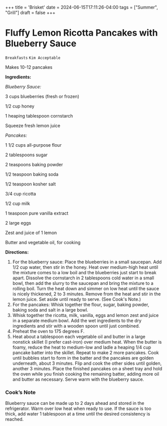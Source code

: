 +++
title = 'Brisket'
date = 2024-06-15T17:11:26-04:00
tags = ["Summer", "Grill"]
draft = false
+++
# Fluffy Lemon Ricotta Pancakes with Blueberry Sauce

`Breakfasts` `Kim Acceptable`

Makes 10-12 pancakes

**Ingredients:**

_Blueberry Sauce:_

3 cups blueberries (fresh or frozen)

1/2 cup honey 

1 heaping tablespoon cornstarch

Squeeze fresh lemon juice 

_Pancakes:_

1 1/2 cups all-purpose flour

2 tablespoons sugar 

2 teaspoons baking powder 

1/2 teaspoon baking soda 

1/2 teaspoon kosher salt 

3/4 cup ricotta 

1/2 cup milk 

1 teaspoon pure vanilla extract 

2 large eggs 

Zest and juice of 1 lemon 

Butter and vegetable oil, for cooking 

**Directions:**

1. For the blueberry sauce: Place the blueberries in a small saucepan. Add 1/2 cup water, then stir in the honey. Heat over medium-high heat until the mixture comes to a low boil and the blueberries just start to break apart. Dissolve the cornstarch in 2 tablespoons cold water in a small bowl, then add the slurry to the saucepan and bring the mixture to a rolling boil. Turn the heat down and simmer on low heat until the sauce is nicely thickened, 2 to 3 minutes. Remove from the heat and stir in the lemon juice. Set aside until ready to serve. (See Cook's Note.)
2. For the pancakes: Whisk together the flour, sugar, baking powder, baking soda and salt in a large bowl.
3. Whisk together the ricotta, milk, vanilla, eggs and lemon zest and juice in a separate medium bowl. Add the wet ingredients to the dry ingredients and stir with a wooden spoon until just combined.
4. Preheat the oven to 175 degrees F.
5. Heat about a tablespoon each vegetable oil and butter in a large nonstick skillet (I prefer cast-iron) over medium heat. When the butter is foamy, reduce the heat to medium-low and ladle a heaping 1/4 cup pancake batter into the skillet. Repeat to make 2 more pancakes. Cook until bubbles start to form in the batter and the pancakes are golden underneath, about 3 minutes. Flip and cook the other sides until golden, another 3 minutes. Place the finished pancakes on a sheet tray and hold the oven while you finish cooking the remaining batter, adding more oil and butter as necessary. Serve warm with the blueberry sauce.

### Cook’s Note

Blueberry sauce can be made up to 2 days ahead and stored in the refrigerator. Warm over low heat when ready to use. If the sauce is too thick, add water 1 tablespoon at a time until the desired consistency is reached.
